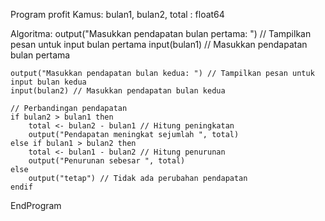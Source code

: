 Program profit
Kamus:
    bulan1, bulan2, total : float64 

Algoritma:
    output("Masukkan pendapatan bulan pertama: ") // Tampilkan pesan untuk input bulan pertama
    input(bulan1) // Masukkan pendapatan bulan pertama

    output("Masukkan pendapatan bulan kedua: ") // Tampilkan pesan untuk input bulan kedua
    input(bulan2) // Masukkan pendapatan bulan kedua

    // Perbandingan pendapatan
    if bulan2 > bulan1 then
        total <- bulan2 - bulan1 // Hitung peningkatan
        output("Pendapatan meningkat sejumlah ", total)
    else if bulan1 > bulan2 then
        total <- bulan1 - bulan2 // Hitung penurunan
        output("Penurunan sebesar ", total)
    else
        output("tetap") // Tidak ada perubahan pendapatan
    endif

EndProgram
